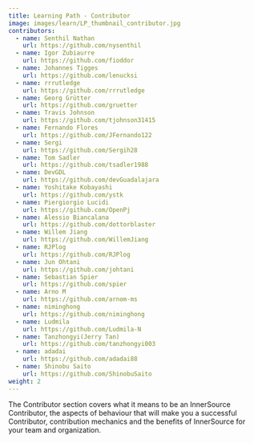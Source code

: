 ```yaml
---
title: Learning Path - Contributor
image: images/learn/LP_thumbnail_contributor.jpg
contributors:
  - name: Senthil Nathan
    url: https://github.com/nysenthil
  - name: Igor Zubiaurre
    url: https://github.com/fioddor
  - name: Johannes Tigges
    url: https://github.com/lenucksi
  - name: rrrutledge
    url: https://github.com/rrrutledge
  - name: Georg Grütter
    url: https://github.com/gruetter
  - name: Travis Johnson
    url: https://github.com/tjohnson31415
  - name: Fernando Flores
    url: https://github.com/JFernando122
  - name: Sergi
    url: https://github.com/Sergih28
  - name: Tom Sadler
    url: https://github.com/tsadler1988
  - name: DevGDL
    url: https://github.com/devGuadalajara
  - name: Yoshitake Kobayashi
    url: https://github.com/ystk
  - name: Piergiorgio Lucidi
    url: https://github.com/OpenPj
  - name: Alessio Biancalana
    url: https://github.com/dottorblaster
  - name: Willem Jiang
    url: https://github.com/WillemJiang
  - name: RJPlog
    url: https://github.com/RJPlog
  - name: Jun Ohtani
    url: https://github.com/johtani
  - name: Sebastian Spier
    url: https://github.com/spier
  - name: Arno M
    url: https://github.com/arnom-ms
  - name: niminghong
    url: https://github.com/niminghong
  - name: Ludmila
    url: https://github.com/Ludmila-N
  - name: Tanzhongyi(Jerry Tan)
    url: https://github.com/tanzhongyi003
  - name: adadai
    url: https://github.com/adadai88
  - name: Shinobu Saito
    url: https://github.com/ShinobuSaito
weight: 2
---
```


The Contributor section covers what it means to be an InnerSource Contributor, the aspects of behaviour that will make you a successful Contributor, contribution mechanics and the benefits of InnerSource for your team and organization.
<!--- This file autogenerated from https://github.com/InnerSourceCommons/InnerSourceLearningPath/blob/main/scripts -->